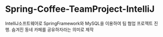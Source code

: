 # Spring-Coffee-TeamProject-IntelliJ
IntelliJ소프트웨어로 SpringFramework와 MySQL을 이용하여 팀 협업 프로젝트 진행.
숨겨진 동네 카페를 공유하자라는 의미로 제작
